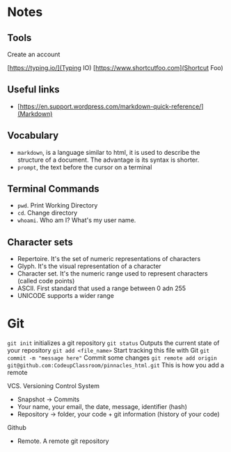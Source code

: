 # Notes

## Tools

Create an account

[https://typing.io/](Typing IO)
[https://www.shortcutfoo.com](Shortcut Foo)

## Useful links

* [https://en.support.wordpress.com/markdown-quick-reference/](Markdown)

## Vocabulary

* `markdown`, is a language similar to html, it is used to describe the structure of a document. The advantage is its syntax is shorter.
* `prompt`, the text before the cursor on a terminal

## Terminal Commands

* `pwd`. Print Working Directory
* `cd`. Change directory
* `whoami`. Who am I? What's my user name.

## Character sets

* Repertoire. It's the set of numeric representations of characters
* Glyph. It's the visual representation of a character
* Character set. It's the numeric range used to represent characters (called code points)
* ASCII. First standard that used a range between  0 adn 255
* UNICODE supports a wider range

# Git

`git init` initializes a git repository
`git status` Outputs the current state of your repository
`git add <file_name>` Start tracking this file with Git
`git commit -m "message here"` Commit some changes
`git remote add origin git@github.com:CodeupClassroom/pinnacles_html.git` This is how you add a remote


VCS. Versioning Control System

* Snapshot -> Commits
* Your name, your email, the date, message, identifier (hash)
* Repository -> folder, your code + git information (history of your code)

Github

* Remote. A remote git repository





